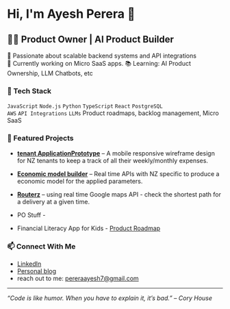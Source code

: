 # Hi, I'm Ayesh Perera 👋  
## 👨‍💻 Product Owner | AI Product Builder  

🌟 Passionate about scalable backend systems and API integrations  
🚀 Currently working on Micro SaaS apps. 
📚 Learning: AI Product Ownership, LLM Chatbots, etc 

### 🧰 Tech Stack  
`JavaScript` `Node.js` `Python` `TypeScript` `React` `PostgreSQL`  
`AWS` `API Integrations` `LLMs`  Product roadmaps, backlog management, Micro SaaS

### 🚀 Featured Projects  
- **[tenant ApplicationPrototype](https://github.com/AyeshPerera84/TenantApplication-mockup)** – A mobile responsive wireframe design for NZ tenants to keep a track of all their weekly/monthly expenses.  
- **[Economic model builder](https://github.com/AyeshPerera84/EconomicModelBuilder)** – Real time APIs with NZ specific to produce a economic model for the applied parameters.
- **[Routerz](https://github.com/AyeshPerera84/Routerz)** – using real time Google maps API - check the shortest path for a delivery at a given time.

- PO Stuff -
- Financial Literacy App for Kids - [Product Roadmap](https://docs.google.com/document/d/1f9CCFUbIzcjSpz-Ql-0wSjy3B6zedDZOcmTRbB3OaTg/edit?tab=t.0#heading=h.w28s91xl1g42) 

### 📫 Connect With Me  
- [LinkedIn](https://www.linkedin.com/in/ayeshperera/)  
- [Personal blog](https://nz-business-analysis.blogspot.com/)
- reach out to me: pereraayesh7@gmail.com

---

_“Code is like humor. When you have to explain it, it’s bad.” – Cory House_
